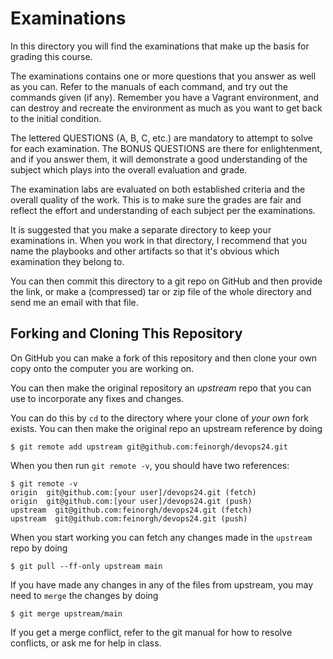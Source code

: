 # Examinations

In this directory you will find the examinations that make up the basis for
grading this course.

The examinations contains one or more questions that you answer as well as you
can. Refer to the manuals of each command, and try out the commands given (if any).
Remember you have a Vagrant environment, and can destroy and recreate the
environment as much as you want to get back to the initial condition.

The lettered QUESTIONS (A, B, C, etc.) are mandatory to attempt to solve for
each examination. The BONUS QUESTIONS are there for enlightenment, and if you
answer them, it will demonstrate a good understanding of the subject which plays
into the overall evaluation and grade.

The examination labs are evaluated on both established criteria and the overall
quality of the work. This is to make sure the grades are fair and reflect the
effort and understanding of each subject per the examinations.

It is suggested that you make a separate directory to keep your examinations in.
When you work in that directory, I recommend that you name the playbooks and
other artifacts so that it's obvious which examination they belong to.

You can then commit this directory to a git repo on GitHub and then provide the link,
or make a (compressed) tar or zip file of the whole directory and send me an email
with that file.

## Forking and Cloning This Repository

On GitHub you can make a fork of this repository and then clone your own copy onto
the computer you are working on.

You can then make the original repository an _upstream_ repo that you can use to
incorporate any fixes and changes.

You can do this by `cd` to the directory where your clone of _your own_ fork exists.
You can then make the original repo an upstream reference by doing

    $ git remote add upstream git@github.com:feinorgh/devops24.git

When you then run `git remote -v`, you should have two references:

    $ git remote -v
    origin  git@github.com:[your user]/devops24.git (fetch)
    origin  git@github.com:[your user]/devops24.git (push)
    upstream  git@github.com:feinorgh/devops24.git (fetch)
    upstream  git@github.com:feinorgh/devops24.git (push)

When you start working you can fetch any changes made in the `upstream` repo by doing

    $ git pull --ff-only upstream main

If you have made any changes in any of the files from upstream, you may need to `merge` the
changes by doing

    $ git merge upstream/main

If you get a merge conflict, refer to the git manual for how to resolve conflicts, or ask me
for help in class.

